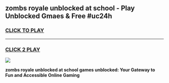 
## zombs royale unblocked at school - Play Unblocked Gmaes & Free #uc24h
<h3>
<a href="https://news.freeplayer.one?title=zombs_royale_unblocked_at_school&ref=24F">CLICK TO PLAY</a></h3>
<hr>

<h3>
<a href="https://news.freeplayer.one?title=zombs_royale_unblocked_at_school&ref=24F">CLICK 2 PLAY</a>
  
</h3>

<a href="https://news.freeplayer.one?title=zombs_royale_unblocked_at_school&ref=24F/"><img src="https://clearcache.store/games.png"></a>


**zombs royale unblocked at school games unblocked: Your Gateway to Fun and Accessible Online Gaming**
